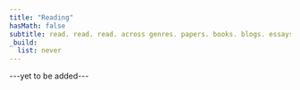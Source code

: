 ```yaml
---
title: "Reading"
hasMath: false
subtitle: read. read. read. across genres. papers. books. blogs. essays. whatever you find, whatever picks your curiosity.
_build:
  list: never
---
```


---yet to be added---


